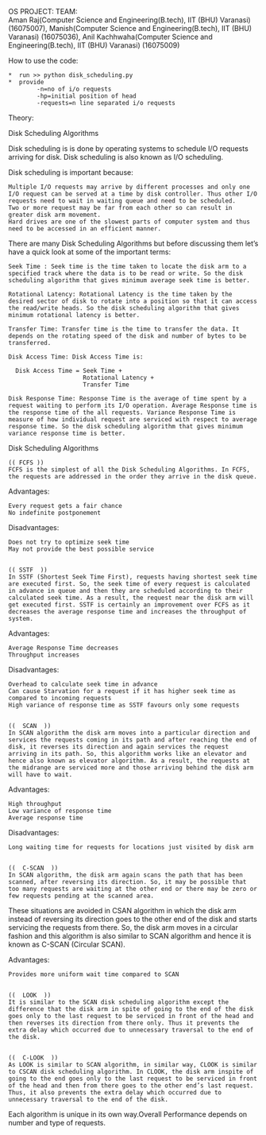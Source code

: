 OS PROJECT:
            TEAM:      
            Aman Raj(Computer Science and Engineering(B.tech), IIT (BHU) Varanasi) (16075007), 
            Manish(Computer Science and Engineering(B.tech), IIT (BHU) Varanasi) (16075036), 
            Anil Kachhwaha(Computer Science and Engineering(B.tech), IIT (BHU) Varanasi) (16075009)



How to use the code:

    *  run >> python disk_scheduling.py 
    *  provide 
            -n=no of i/o requests
            -hp=initial position of head
            -requests=n line separated i/o requests






Theory:

Disk Scheduling Algorithms

Disk scheduling is is done by operating systems to schedule I/O requests arriving for disk. Disk scheduling is also known as I/O scheduling.

Disk scheduling is important because:

    Multiple I/O requests may arrive by different processes and only one I/O request can be served at a time by disk controller. Thus other I/O requests need to wait in waiting queue and need to be scheduled.
    Two or more request may be far from each other so can result in greater disk arm movement.
    Hard drives are one of the slowest parts of computer system and thus need to be accessed in an efficient manner.

There are many Disk Scheduling Algorithms but before discussing them let’s have a quick look at some of the important terms:

    Seek Time : Seek time is the time taken to locate the disk arm to a specified track where the data is to be read or write. So the disk scheduling algorithm that gives minimum average seek time is better.
    
    Rotational Latency: Rotational Latency is the time taken by the desired sector of disk to rotate into a position so that it can access the read/write heads. So the disk scheduling algorithm that gives minimum rotational latency is better.
    
    Transfer Time: Transfer time is the time to transfer the data. It depends on the rotating speed of the disk and number of bytes to be transferred.
    
    Disk Access Time: Disk Access Time is:
             
      Disk Access Time = Seek Time + 
                         Rotational Latency + 
                         Transfer Time

    Disk Response Time: Response Time is the average of time spent by a request waiting to perform its I/O operation. Average Response time is the response time of the all requests. Variance Response Time is measure of how individual request are serviced with respect to average response time. So the disk scheduling algorithm that gives minimum variance response time is better.

Disk Scheduling Algorithms


    (( FCFS ))
    FCFS is the simplest of all the Disk Scheduling Algorithms. In FCFS, the requests are addressed in the order they arrive in the disk queue.

Advantages:

    Every request gets a fair chance
    No indefinite postponement

Disadvantages:

    Does not try to optimize seek time
    May not provide the best possible service


    (( SSTF  ))
    In SSTF (Shortest Seek Time First), requests having shortest seek time are executed first. So, the seek time of every request is calculated in advance in queue and then they are scheduled according to their calculated seek time. As a result, the request near the disk arm will get executed first. SSTF is certainly an improvement over FCFS as it decreases the average response time and increases the throughput of system.

Advantages:

    Average Response Time decreases
    Throughput increases

Disadvantages:

    Overhead to calculate seek time in advance
    Can cause Starvation for a request if it has higher seek time as compared to incoming requests
    High variance of response time as SSTF favours only some requests


    ((  SCAN  ))
    In SCAN algorithm the disk arm moves into a particular direction and services the requests coming in its path and after reaching the end of disk, it reverses its direction and again services the request arriving in its path. So, this algorithm works like an elevator and hence also known as elevator algorithm. As a result, the requests at the midrange are serviced more and those arriving behind the disk arm will have to wait.

Advantages:

    High throughput
    Low variance of response time
    Average response time

Disadvantages:

    Long waiting time for requests for locations just visited by disk arm


    ((  C-SCAN  ))
    In SCAN algorithm, the disk arm again scans the path that has been scanned, after reversing its direction. So, it may be possible that too many requests are waiting at the other end or there may be zero or few requests pending at the scanned area.

These situations are avoided in CSAN algorithm in which the disk arm instead of reversing its direction goes to the other end of the disk and starts servicing the requests from there. So, the disk arm moves in a circular fashion and this algorithm is also similar to SCAN algorithm and hence it is known as C-SCAN (Circular SCAN).

Advantages:

    Provides more uniform wait time compared to SCAN


    ((  LOOK  ))
    It is similar to the SCAN disk scheduling algorithm except the difference that the disk arm in spite of going to the end of the disk goes only to the last request to be serviced in front of the head and then reverses its direction from there only. Thus it prevents the extra delay which occurred due to unnecessary traversal to the end of the disk.


    ((  C-LOOK  ))
    As LOOK is similar to SCAN algorithm, in similar way, CLOOK is similar to CSCAN disk scheduling algorithm. In CLOOK, the disk arm inspite of going to the end goes only to the last request to be serviced in front of the head and then from there goes to the other end’s last request. Thus, it also prevents the extra delay which occurred due to unnecessary traversal to the end of the disk.

Each algorithm is unique in its own way.Overall Performance depends on number and type of requests.

